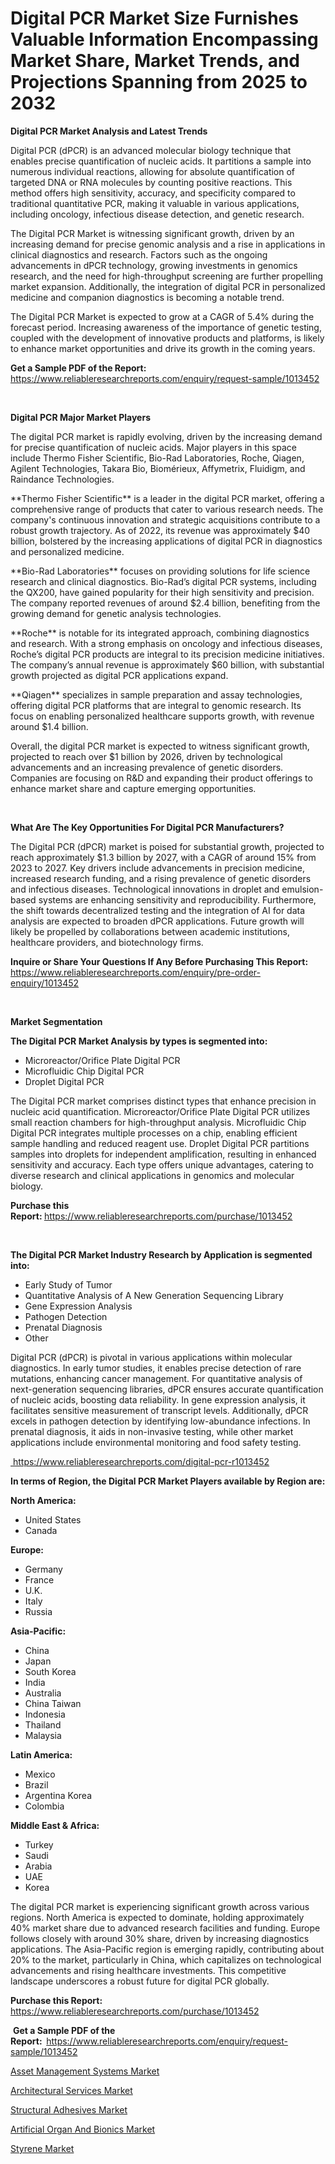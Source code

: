 <p><h1>Digital PCR Market Size Furnishes Valuable Information Encompassing Market Share, Market Trends, and Projections Spanning from 2025 to 2032</h1></p><p><strong>Digital PCR Market Analysis and Latest Trends</strong></p>
<p><p>Digital PCR (dPCR) is an advanced molecular biology technique that enables precise quantification of nucleic acids. It partitions a sample into numerous individual reactions, allowing for absolute quantification of targeted DNA or RNA molecules by counting positive reactions. This method offers high sensitivity, accuracy, and specificity compared to traditional quantitative PCR, making it valuable in various applications, including oncology, infectious disease detection, and genetic research.</p><p>The Digital PCR Market is witnessing significant growth, driven by an increasing demand for precise genomic analysis and a rise in applications in clinical diagnostics and research. Factors such as the ongoing advancements in dPCR technology, growing investments in genomics research, and the need for high-throughput screening are further propelling market expansion. Additionally, the integration of digital PCR in personalized medicine and companion diagnostics is becoming a notable trend.</p><p>The Digital PCR Market is expected to grow at a CAGR of 5.4% during the forecast period. Increasing awareness of the importance of genetic testing, coupled with the development of innovative products and platforms, is likely to enhance market opportunities and drive its growth in the coming years.</p></p>
<p><strong>Get a Sample PDF of the Report:&nbsp;</strong> <a href="https://www.reliableresearchreports.com/enquiry/request-sample/1013452?utm_campaign=34&utm_medium=2&utm_source=Github&utm_content=ia&utm_term=06032025&utm_id=digital-pcr">https://www.reliableresearchreports.com/enquiry/request-sample/1013452</a></p>
<p>&nbsp;</p>
<p><strong>Digital PCR Major Market Players</strong></p>
<p><p>The digital PCR market is rapidly evolving, driven by the increasing demand for precise quantification of nucleic acids. Major players in this space include Thermo Fisher Scientific, Bio-Rad Laboratories, Roche, Qiagen, Agilent Technologies, Takara Bio, Biomérieux, Affymetrix, Fluidigm, and Raindance Technologies.</p><p>**Thermo Fisher Scientific** is a leader in the digital PCR market, offering a comprehensive range of products that cater to various research needs. The company's continuous innovation and strategic acquisitions contribute to a robust growth trajectory. As of 2022, its revenue was approximately $40 billion, bolstered by the increasing applications of digital PCR in diagnostics and personalized medicine.</p><p>**Bio-Rad Laboratories** focuses on providing solutions for life science research and clinical diagnostics. Bio-Rad’s digital PCR systems, including the QX200, have gained popularity for their high sensitivity and precision. The company reported revenues of around $2.4 billion, benefiting from the growing demand for genetic analysis technologies.</p><p>**Roche** is notable for its integrated approach, combining diagnostics and research. With a strong emphasis on oncology and infectious diseases, Roche’s digital PCR products are integral to its precision medicine initiatives. The company’s annual revenue is approximately $60 billion, with substantial growth projected as digital PCR applications expand.</p><p>**Qiagen** specializes in sample preparation and assay technologies, offering digital PCR platforms that are integral to genomic research. Its focus on enabling personalized healthcare supports growth, with revenue around $1.4 billion.</p><p>Overall, the digital PCR market is expected to witness significant growth, projected to reach over $1 billion by 2026, driven by technological advancements and an increasing prevalence of genetic disorders. Companies are focusing on R&D and expanding their product offerings to enhance market share and capture emerging opportunities.</p></p>
<p>&nbsp;</p>
<p><strong>What Are The Key Opportunities For Digital PCR Manufacturers?</strong></p>
<p><p>The Digital PCR (dPCR) market is poised for substantial growth, projected to reach approximately $1.3 billion by 2027, with a CAGR of around 15% from 2023 to 2027. Key drivers include advancements in precision medicine, increased research funding, and a rising prevalence of genetic disorders and infectious diseases. Technological innovations in droplet and emulsion-based systems are enhancing sensitivity and reproducibility. Furthermore, the shift towards decentralized testing and the integration of AI for data analysis are expected to broaden dPCR applications. Future growth will likely be propelled by collaborations between academic institutions, healthcare providers, and biotechnology firms.</p></p>
<p><strong>Inquire or Share Your Questions If Any Before Purchasing This Report:</strong> <a href="https://www.reliableresearchreports.com/enquiry/pre-order-enquiry/1013452?utm_campaign=34&utm_medium=2&utm_source=Github&utm_content=ia&utm_term=06032025&utm_id=digital-pcr">https://www.reliableresearchreports.com/enquiry/pre-order-enquiry/1013452</a></p>
<p>&nbsp;</p>
<p><strong>Market Segmentation</strong></p>
<p><strong>The Digital PCR Market Analysis by types is segmented into:</strong></p>
<p><ul><li>Microreactor/Orifice Plate Digital PCR</li><li>Microfluidic Chip Digital PCR</li><li>Droplet Digital PCR</li></ul></p>
<p><p>The Digital PCR market comprises distinct types that enhance precision in nucleic acid quantification. Microreactor/Orifice Plate Digital PCR utilizes small reaction chambers for high-throughput analysis. Microfluidic Chip Digital PCR integrates multiple processes on a chip, enabling efficient sample handling and reduced reagent use. Droplet Digital PCR partitions samples into droplets for independent amplification, resulting in enhanced sensitivity and accuracy. Each type offers unique advantages, catering to diverse research and clinical applications in genomics and molecular biology.</p></p>
<p><strong>Purchase this Report:&nbsp;</strong><a href="https://www.reliableresearchreports.com/purchase/1013452?utm_campaign=34&utm_medium=2&utm_source=Github&utm_content=ia&utm_term=06032025&utm_id=digital-pcr">https://www.reliableresearchreports.com/purchase/1013452</a></p>
<p>&nbsp;</p>
<p><strong>The Digital PCR Market Industry Research by Application is segmented into:</strong></p>
<p><ul><li>Early Study of Tumor</li><li>Quantitative Analysis of A New Generation Sequencing Library</li><li>Gene Expression Analysis</li><li>Pathogen Detection</li><li>Prenatal Diagnosis</li><li>Other</li></ul></p>
<p><p>Digital PCR (dPCR) is pivotal in various applications within molecular diagnostics. In early tumor studies, it enables precise detection of rare mutations, enhancing cancer management. For quantitative analysis of next-generation sequencing libraries, dPCR ensures accurate quantification of nucleic acids, boosting data reliability. In gene expression analysis, it facilitates sensitive measurement of transcript levels. Additionally, dPCR excels in pathogen detection by identifying low-abundance infections. In prenatal diagnosis, it aids in non-invasive testing, while other market applications include environmental monitoring and food safety testing.</p></p>
<p><a href="https://www.reliableresearchreports.com/digital-pcr-r1013452?utm_campaign=34&utm_medium=2&utm_source=Github&utm_content=ia&utm_term=06032025&utm_id=digital-pcr">&nbsp;https://www.reliableresearchreports.com/digital-pcr-r1013452</a></p>
<p><strong>In terms of Region, the Digital PCR Market Players available by Region are:</strong></p>
<p>
    <p> <strong> North America: </strong>
        <ul>
            <li>United States</li>
            <li>Canada</li>
        </ul>
        </p> 
    <p> <strong> Europe: </strong>
        <ul>
            <li>Germany</li>
            <li>France</li>
            <li>U.K.</li>
            <li>Italy</li>
            <li>Russia</li>
        </ul>
        </p> 
    <p> <strong> Asia-Pacific: </strong>
        <ul>
            <li>China</li>
            <li>Japan</li>
            <li>South Korea</li>
            <li>India</li>
            <li>Australia</li>
            <li>China Taiwan</li>
            <li>Indonesia</li>
            <li>Thailand</li>
            <li>Malaysia</li>
        </ul>
        </p> 
    <p> <strong> Latin America: </strong>
        <ul>
            <li>Mexico</li>
            <li>Brazil</li>
            <li>Argentina Korea</li>
            <li>Colombia</li>
        </ul>
        </p> 
    <p> <strong> Middle East & Africa: </strong>
        <ul>
            <li>Turkey</li>
            <li>Saudi</li>
            <li>Arabia</li>
            <li>UAE</li>
            <li>Korea</li>
        </ul>
    </p>
    </p>
<p><p>The digital PCR market is experiencing significant growth across various regions. North America is expected to dominate, holding approximately 40% market share due to advanced research facilities and funding. Europe follows closely with around 30% share, driven by increasing diagnostics applications. The Asia-Pacific region is emerging rapidly, contributing about 20% to the market, particularly in China, which capitalizes on technological advancements and rising healthcare investments. This competitive landscape underscores a robust future for digital PCR globally.</p></p>
<p><strong>Purchase this Report: </strong><a href="https://www.reliableresearchreports.com/purchase/1013452?utm_campaign=34&utm_medium=2&utm_source=Github&utm_content=ia&utm_term=06032025&utm_id=digital-pcr">https://www.reliableresearchreports.com/purchase/1013452</a></p>
<p>&nbsp;<strong>Get a Sample PDF of the Report:&nbsp;&nbsp;</strong><a href="https://www.reliableresearchreports.com/enquiry/request-sample/1013452?utm_campaign=34&utm_medium=2&utm_source=Github&utm_content=ia&utm_term=06032025&utm_id=digital-pcr">https://www.reliableresearchreports.com/enquiry/request-sample/1013452</a></p>
<p><strong></strong></p>
<p><p><a href="https://github.com/hedbomkrahe/Market-Research-Report-List-1/blob/main/asset-management-systems-market.md?utm_campaign=34&utm_medium=2&utm_source=Github&utm_content=ia&utm_term=06032025&utm_id=digital-pcr">Asset Management Systems Market</a></p><p><a href="https://github.com/rosalinebhakta48/Market-Research-Report-List-1/blob/main/architectural-services-market.md?utm_campaign=34&utm_medium=2&utm_source=Github&utm_content=ia&utm_term=06032025&utm_id=digital-pcr">Architectural Services Market</a></p><p><a href="https://github.com/ElviraLeka1962/Market-Research-Report-List-1/blob/main/structural-adhesives-market.md?utm_campaign=34&utm_medium=2&utm_source=Github&utm_content=ia&utm_term=06032025&utm_id=digital-pcr">Structural Adhesives Market</a></p><p><a href="https://github.com/lateshab69/Market-Research-Report-List-1/blob/main/artificial-organ-and-bionics-market.md?utm_campaign=34&utm_medium=2&utm_source=Github&utm_content=ia&utm_term=06032025&utm_id=digital-pcr">Artificial Organ And Bionics Market</a></p><p><a href="https://github.com/darenph8er/Market-Research-Report-List-1/blob/main/styrene-market.md?utm_campaign=34&utm_medium=2&utm_source=Github&utm_content=ia&utm_term=06032025&utm_id=digital-pcr">Styrene Market</a></p></p>